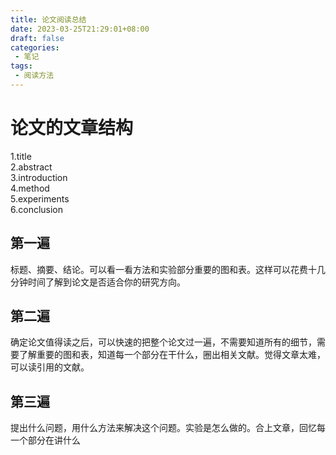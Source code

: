 ```yaml
---
title: 论文阅读总结
date: 2023-03-25T21:29:01+08:00
draft: false
categories:
 - 笔记
tags:
 - 阅读方法
---
```

# 论文的文章结构
1.title  
2.abstract  
3.introduction  
4.method  
5.experiments  
6.conclusion
## 第一遍
标题、摘要、结论。可以看一看方法和实验部分重要的图和表。这样可以花费十几分钟时间了解到论文是否适合你的研究方向。  
## 第二遍
确定论文值得读之后，可以快速的把整个论文过一遍，不需要知道所有的细节，需要了解重要的图和表，知道每一个部分在干什么，圈出相关文献。觉得文章太难，可以读引用的文献。  
## 第三遍
提出什么问题，用什么方法来解决这个问题。实验是怎么做的。合上文章，回忆每一个部分在讲什么